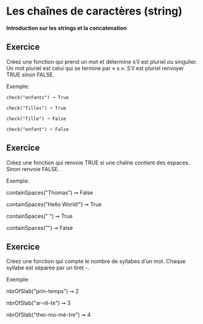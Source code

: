 # Les chaînes de caractères (string)

**Introduction sur les strings et la concatenation**

## Exercice

Créez une fonction qui prend un mot et détermine s’il est pluriel ou singulier. Un mot pluriel est celui qui se termine par « s ». S’il est pluriel renvoyer TRUE sinon FALSE.

Exemple:
```
check("enfants") ➞ True

check("filles") ➞ True

check("fille") ➞ False

check("enfant") ➞ False
```

## Exercice

Créez une fonction qui renvoie TRUE si une chaîne contient des espaces. Sinon renvoie FALSE.

Exemple:

containSpaces("Thomas") ➞ False

containSpaces("Hello World!") ➞ True

containSpaces(" ") ➞ True

containSpaces("") ➞ False


## Exercice

Créez une fonction qui compte le nombre de syllabes d’un mot. Chaque syllabe est séparée par un tiret -.

Exemple:

nbrOfSlab("prin-temps") ➞ 2

nbrOfSlab("ar-rê-te") ➞ 3

nbrOfSlab("ther-mo-mè-tre") ➞ 4